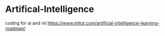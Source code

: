 # Artifical-Intelligence
coding for ai and ml
https://www.mltut.com/artificial-intelligence-learning-roadmap/
